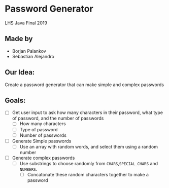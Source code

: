 # Password Generator
LHS Java Final 2019

## Made by
* Borjan Palankov
* Sebastian Alejandro

## Our Idea:
Create a password generator that can make simple and complex passwords

## Goals:
- [ ] Get user input to ask how many characters in their password, what type of password, and the number of passwords
    - [ ] How many characters
    - [ ] Type of password
    - [ ] Number of passwords
- [ ] Generate Simple passwords 
    - [ ] Use an array with random words, and select them using a random number
- [ ] Generate complex passwords
    - [ ] Use substrings to choose randomly from `CHARS`,`SPECIAL_CHARS` and `NUMBERS`.
      - [ ] Concatonate these random characters together to make a password
